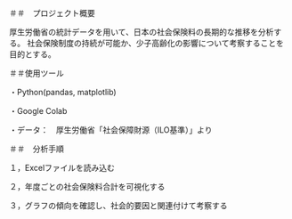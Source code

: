＃＃　プロジェクト概要

厚生労働省の統計データを用いて、日本の社会保険料の長期的な推移を分析する。 社会保険制度の持続が可能か、少子高齢化の影響について考察することを目的とする。

＃＃使用ツール

・Python(pandas, matplotlib)

・Google Colab

・データ：　厚生労働省「社会保障財源（ILO基準）」より

＃＃　分析手順

１，Excelファイルを読み込む

２，年度ごとの社会保険料合計を可視化する

３，グラフの傾向を確認し、社会的要因と関連付けて考察する

